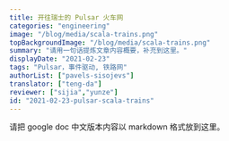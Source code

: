 ```yaml
---
title: 开往瑞士的 Pulsar 火车网
categories: "engineering"
image: "/blog/media/scala-trains.png"
topBackgroundImage: "/blog/media/scala-trains.png"
summary: "请用一句话提炼文章内容概要，补充到这里。"
displayDate: "2021-02-23"
tags: "Pulsar，事件驱动, 铁路网"
authorList: ["pavels-sisojevs"]
translator: ["teng-da"]
reviewer: ["sijia","yunze"]
id: "2021-02-23-pulsar-scala-trains"
---
```



请把 google doc 中文版本内容以 markdown 格式放到这里。

